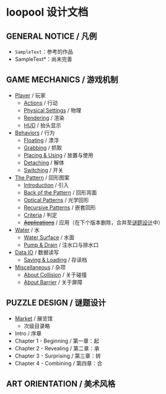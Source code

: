 # loopool 设计文档

## GENERAL NOTICE / 凡例
- `SampleText`：参考的作品
- SampleText\*：尚未完善

## GAME MECHANICS / 游戏机制

- [Player](Player.md) / 玩家
    - [Actions](Player.md#actions-/-行动) / 行动
    - [Physical Settings](Player.md#physical-settings-/-物理) / 物理
    - [Rendering](Player.md#rendering-/-渲染) / 渲染
    - [HUD](Player.md#hud-/-抬头显示) / 抬头显示
- [Behaviors](Behaviors.md) / 行为
    - [Floating](Behaviors.md#floating-/-漂浮) / 漂浮
    - [Grabbing](Behaviors.md#grabbing-/-抓取) / 抓取
    - [Placing & Using](Behaviors.md#placing-&-using-/-放置与使用) / 放置与使用
    - [Detaching](Behaviors.md#detaching-/-解体) / 解体
    - [Switching](Behaviors.md#switching-/-开关) / 开关
- [The Pattern](Pattern.md) / 回形图案
    - [Introduction](Pattern.md#introduction-/-引入) / 引入
    - [Back of the Pattern](Pattern.md#back-of-the-pattern-/-回形背面) / 回形背面
    - [Optical Patterns](Pattern.md#optical-patterns-/-光学回形) / 光学回形
    - [Recursive Patterns](Pattern.md#recursive-patterns-/-嵌套回形) / 嵌套回形
    - [Criteria](Pattern.md#criteria-/-判定) / 判定
    - [~~Applications~~](Pattern.md#applications-/-应用) / 应用（在下个版本删除，合并至[谜题设计](#puzzle-design-/-谜题设计)中）
- [Water](Water.md) / 水
    - [Water Surface](Water.md#water-surface-/-水面) / 水面
    - [Pump & Drain](Water.md#pump-&-drain-/-注水口与排水口) / 注水口与排水口
- [Data IO](DataIO.md) / 数据读写
    - [Saving & Loading](DataIO.md#saving-&-loading-/-存读档) / 存读档
- [Miscellaneous](Miscellaneous_GM.md) / 杂项
    - [About Collision](Miscellaneous_GM.md#about-collision-/-关于碰撞) / 关于碰撞
    - [About Barrier](Miscellaneous_GM.md#about-barrier-/-关于屏障) / 关于屏障

## PUZZLE DESIGN / 谜题设计

- [Market](Market.md) / 展览馆
    - 次级目录略
- Intro / 序章
- Chapter 1 - Beginning / 第一章：起
- Chapter 2 - Revealing / 第二章：承
- Chapter 3 - Surprising / 第三章：转
- Chapter 4 - Combining / 第四章：合

## ART ORIENTATION / 美术风格
